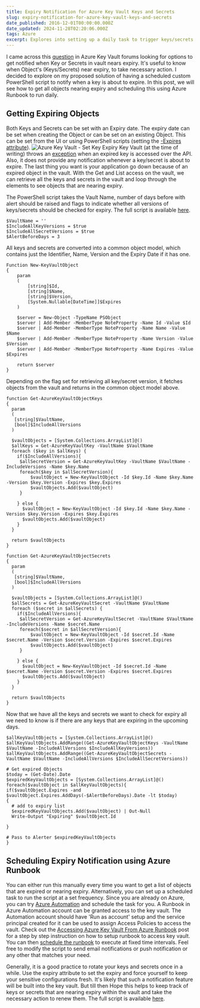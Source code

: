 ```yaml
---
title: Expiry Notification for Azure Key Vault Keys and Secrets
slug: expiry-notification-for-azure-key-vault-keys-and-secrets
date_published: 2016-12-01T00:00:00.000Z
date_updated: 2024-11-28T02:20:06.000Z
tags: Azure
excerpt: Explores into setting up a daily task to trigger keys/secrets in Key Vault that are nearing expiry.
---
```


I came across this [question](https://social.msdn.microsoft.com/Forums/azure/en-US/90d4b814-f025-42a0-acac-b8c8bf9d8cf8/alert-or-event-on-secret-expiry?forum=AzureKeyVault) in Azure Key Vault forums looking for options to get notified when Key or Secrets in vault nears expiry. It's useful to know when Object's (Keys/Secrets) near expiry, to take necessary action. I decided to explore on my proposed solution of having a scheduled custom PowerShell script to notify when a key is about to expire. In this post, we will see how to get all objects nearing expiry and scheduling this using Azure Runbook to run daily.

## Getting Expiring Objects

Both Keys and Secrets can be set with an Expiry date. The expiry date can be set when creating the Object or can be set on an existing Object. This can be set from the UI or using PowerShell scripts (setting the [-Expires attribute](https://msdn.microsoft.com/en-us/library/dn868045.aspx)).
![Azure Key Vault - Set Key Expiry](__GHOST_URL__/content/images/vaultexpiry_key.png)
Key Vault (at the time of writing) throws an [exception](https://social.msdn.microsoft.com/Forums/azure/en-US/c0d8953a-c117-4ca4-ad3d-e5d2b1868f9e/get-operation-not-permitted-for-some-of-the-secret-in-my-vault?forum=AzureKeyVault) when an expired key is accessed over the API. Also, it does not provide any notification whenever a key/secret is about to expire. The last thing you want is your application go down because of an expired object in the vault. With the Get and List access on the vault, we can retrieve all the keys and secrets in the vault and loop through the elements to see objects that are nearing expiry.

The PowerShell script takes the Vault Name, number of days before with alert should be raised and flags to indicate whether all versions of keys/secrets should be checked for expiry. The full script is available [here](https://github.com/rahulpnath/Blog/blob/master/KeyVaultExpiryAlerter/Expiry%20Alert.ps1).

    $VaultName = ''
    $IncludeAllKeyVersions = $true
    $IncludeAllSecretVersions = $true
    $AlertBeforeDays = 3
    

All keys and secrets are converted into a common object model, which contains just the Identifier, Name, Version and the Expiry Date if it has one.

    Function New-KeyVaultObject
    {
        param
        (
            [string]$Id,
            [string]$Name,
            [string]$Version,
            [System.Nullable[DateTime]]$Expires
        )
    
        $server = New-Object -TypeName PSObject
        $server | Add-Member -MemberType NoteProperty -Name Id -Value $Id
        $server | Add-Member -MemberType NoteProperty -Name Name -Value $Name
        $server | Add-Member -MemberType NoteProperty -Name Version -Value $Version
        $server | Add-Member -MemberType NoteProperty -Name Expires -Value $Expires
    
        return $server
    }
    

Depending on the flag set for retrieving all key/secret version, it fetches objects from the vault and returns in the common object model above.

    function Get-AzureKeyVaultObjectKeys
    {
      param
      (
       [string]$VaultName,
       [bool]$IncludeAllVersions
      )
    
      $vaultObjects = [System.Collections.ArrayList]@()
      $allKeys = Get-AzureKeyVaultKey -VaultName $VaultName
      foreach ($key in $allKeys) {
        if($IncludeAllVersions){
         $allSecretVersion = Get-AzureKeyVaultKey -VaultName $VaultName -IncludeVersions -Name $key.Name
         foreach($key in $allSecretVersion){
             $vaultObject = New-KeyVaultObject -Id $key.Id -Name $key.Name -Version $key.Version -Expires $key.Expires
             $vaultObjects.Add($vaultObject)
         }
    
        } else {
          $vaultObject = New-KeyVaultObject -Id $key.Id -Name $key.Name -Version $key.Version -Expires $key.Expires
          $vaultObjects.Add($vaultObject)
        }
      }
    
      return $vaultObjects
    }
    
    function Get-AzureKeyVaultObjectSecrets
    {
      param
      (
       [string]$VaultName,
       [bool]$IncludeAllVersions
      )
    
      $vaultObjects = [System.Collections.ArrayList]@()
      $allSecrets = Get-AzureKeyVaultSecret -VaultName $VaultName
      foreach ($secret in $allSecrets) {
        if($IncludeAllVersions){
         $allSecretVersion = Get-AzureKeyVaultSecret -VaultName $VaultName -IncludeVersions -Name $secret.Name
         foreach($secret in $allSecretVersion){
             $vaultObject = New-KeyVaultObject -Id $secret.Id -Name $secret.Name -Version $secret.Version -Expires $secret.Expires
             $vaultObjects.Add($vaultObject)
         }
    
        } else {
          $vaultObject = New-KeyVaultObject -Id $secret.Id -Name $secret.Name -Version $secret.Version -Expires $secret.Expires
          $vaultObjects.Add($vaultObject)
        }
      }
    
      return $vaultObjects
    }
    

Now that we have all the keys and secrets we want to check for expiry all we need to know is if there are any keys that are expiring in the upcoming days.

    $allKeyVaultObjects = [System.Collections.ArrayList]@()
    $allKeyVaultObjects.AddRange((Get-AzureKeyVaultObjectKeys -VaultName $VaultName -IncludeAllVersions $IncludeAllKeyVersions))
    $allKeyVaultObjects.AddRange((Get-AzureKeyVaultObjectSecrets -VaultName $VaultName -IncludeAllVersions $IncludeAllSecretVersions))
    
    # Get expired Objects
    $today = (Get-Date).Date
    $expiredKeyVaultObjects = [System.Collections.ArrayList]@()
    foreach($vaultObject in $allKeyVaultObjects){
    if($vaultObject.Expires -and $vaultObject.Expires.AddDays(-$AlertBeforeDays).Date -lt $today)
    {
      # add to expiry list
      $expiredKeyVaultObjects.Add($vaultObject) | Out-Null
      Write-Output "Expiring" $vaultObject.Id
    
    }
    
    # Pass to Alerter $expiredKeyVaultObjects
    }
    

## Scheduling Expiry Notification using Azure Runbook

You can either run this manually every time you want to get a list of objects that are expired or nearing expiry. Alternatively, you can set up a scheduled task to run the script at a set frequency. Since you are already on Azure, you can try [Azure Automation](https://azure.microsoft.com/en-us/services/automation/) and schedule the task for you. A Runbook in Azure Automation account can be granted access to the key vault. The Automation account should have 'Run as account' setup and the service principal created for it can be used to assign Access Policies to access the vault. Check out the [Accessing Azure Key Vault From Azure Runbook](__GHOST_URL__/blog/accessing-azure-key-vault-from-azure-runbook) post for a step by step instruction on how to setup runbook to access key vault. You can then [schedule the runbook](https://azure.microsoft.com/en-us/documentation/articles/automation-scheduling-a-runbook/) to execute at fixed time intervals. Feel free to modify the script to send email notifications or push notification or any other that matches your need.

Generally, it is a good practice to rotate your keys and secrets once in a while. Use the expiry attribute to set the expiry and force yourself to keep your sensitive configurations fresh. It's likely that such a notification feature will be built into the key vault. But till then Hope this helps to keep track of keys or secrets that are nearing expiry within the vault and take the necessary action to renew them. The full script is available [here](https://github.com/rahulpnath/Blog/blob/master/KeyVaultExpiryAlerter/Expiry%20Alert.ps1).
